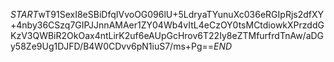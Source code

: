$START$wT91SexI8eSBiDfqIVvoOG096lU+5LdryaTYunuXc036eRGIpRjs2dfXY+4nby36CSzq7GIPJJnnAMAer1ZY04Wb4vItL4eCzOY0tsMCtdiowkXPrzddGKzV3QWBiR2OkOax4ntLirK2uf6eAUpGcHrov6T22Iy8eZTMfurfrdTnAw/aDGy58Ze9Ug1DJFD/B4W0CDvv6pN1iuS7/ms+Pg==$END$